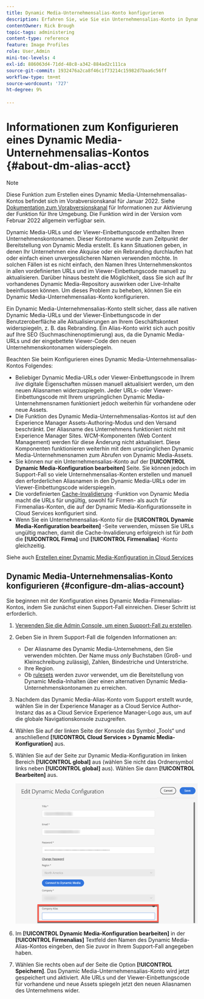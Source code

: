 ```yaml
---
title: Dynamic Media-Unternehmensalias-Konto konfigurieren
description: Erfahren Sie, wie Sie ein Unternehmensalias-Konto in Dynamic Media konfigurieren.
contentOwner: Rick Brough
topic-tags: administering
content-type: reference
feature: Image Profiles
role: User,Admin
mini-toc-levels: 4
exl-id: 886063d4-71dd-48c8-a342-884ad2c111ca
source-git-commit: 1932476a2ca8f46c1f73214c15982d7baa6c56ff
workflow-type: tm+mt
source-wordcount: '727'
ht-degree: 9%

---
```


# Informationen zum Konfigurieren eines Dynamic Media-Unternehmensalias-Kontos {#about-dm-alias-acct}

<!-- hide: yes
hidefromtoc: yes -->

>[!NOTE]
>
>Diese Funktion zum Erstellen eines Dynamic Media-Unternehmensalias-Kontos befindet sich im Vorabversionskanal für Januar 2022. Siehe [Dokumentation zum Vorabversionskanal](https://experienceleague.adobe.com/docs/experience-manager-cloud-service/content/release-notes/prerelease.html?lang=en#enable-prerelease) für Informationen zur Aktivierung der Funktion für Ihre Umgebung. Die Funktion wird in der Version vom Februar 2022 allgemein verfügbar sein.

Dynamic Media-URLs und der Viewer-Einbettungscode enthalten Ihren Unternehmenskontonamen. Dieser Kontoname wurde zum Zeitpunkt der Bereitstellung von Dynamic Media erstellt. Es kann Situationen geben, in denen Ihr Unternehmen eine Akquise oder ein Rebranding durchlaufen hat oder einfach einen unvergesslicheren Namen verwenden möchte. In solchen Fällen ist es nicht einfach, den Namen Ihres Unternehmenskontos in allen vordefinierten URLs und im Viewer-Einbettungscode manuell zu aktualisieren. Darüber hinaus besteht die Möglichkeit, dass Sie sich auf Ihr vorhandenes Dynamic Media-Repository auswirken oder Live-Inhalte beeinflussen können. Um dieses Problem zu beheben, können Sie ein Dynamic Media-Unternehmensalias-Konto konfigurieren.

Ein Dynamic Media-Unternehmensalias-Konto stellt sicher, dass alle nativen Dynamic Media-URLs und der Viewer-Einbettungscode in der Benutzeroberfläche alle Aktualisierungen an Ihrem Geschäftskontext widerspiegeln, z. B. das Rebranding. Ein Alias-Konto wirkt sich auch positiv auf Ihre SEO (Suchmaschinenoptimierung) aus, da die Dynamic Media-URLs und der eingebettete Viewer-Code den neuen Unternehmenskontonamen widerspiegeln.

Beachten Sie beim Konfigurieren eines Dynamic Media-Unternehmensalias-Kontos Folgendes:

* Beliebiger Dynamic Media-URLs oder Viewer-Einbettungscode in Ihrem *live* digitale Eigenschaften müssen manuell aktualisiert werden, um den neuen Aliasnamen widerzuspiegeln. Jeder URLs- oder Viewer-Einbettungscode mit Ihrem ursprünglichen Dynamic Media-Unternehmensnamen funktioniert jedoch weiterhin für vorhandene oder neue Assets.
* Die Funktion des Dynamic Media-Unternehmensalias-Kontos ist auf den Experience Manager Assets-Authoring-Modus und den Versand beschränkt. Der Aliasname des Unternehmens funktioniert nicht mit Experience Manager Sites. WCM-Komponenten (Web Content Management) werden für diese Änderung nicht aktualisiert. Diese Komponenten funktionieren weiterhin mit dem ursprünglichen Dynamic Media-Unternehmensnamen zum Abrufen von Dynamic Media-Assets.
* Sie können nur ein Unternehmensalias-Konto auf der **[!UICONTROL Dynamic Media-Konfiguration bearbeiten]** Seite. Sie können jedoch im Support-Fall so viele Unternehmensalias-Konten erstellen und manuell den erforderlichen Aliasnamen in den Dynamic Media-URLs oder im Viewer-Einbettungscode widerspiegeln.
* Die vordefinierten [Cache-Invalidierung](/help/assets/dynamic-media/invalidate-cdn-cache-dynamic-media.md) -Funktion von Dynamic Media macht die URLs für ungültig, sowohl für Firmen- als auch für Firmenalias-Konten, die auf der Dynamic Media-Konfigurationsseite in Cloud Services konfiguriert sind.
* Wenn Sie ein Unternehmensalias-Konto für die **[!UICONTROL Dynamic Media-Konfiguration bearbeiten]** -Seite verwenden, müssen Sie URLs ungültig machen, damit die Cache-Invalidierung erfolgreich ist für *both* die **[!UICONTROL Firma]** und **[!UICONTROL Firmenalias]** -Konto gleichzeitig.

Siehe auch [Erstellen einer Dynamic Media-Konfiguration in Cloud Services](/help/assets/dynamic-media/config-dm.md#configuring-dynamic-media-cloud-services)

## Dynamic Media-Unternehmensalias-Konto konfigurieren {#configure-dm-alias-account}

Sie beginnen mit der Konfiguration eines Dynamic Media-Firmenalias-Kontos, indem Sie zunächst einen Support-Fall einreichen. Dieser Schritt ist erforderlich.

1. [Verwenden Sie die Admin Console, um einen Support-Fall zu erstellen](https://helpx.adobe.com/de/enterprise/using/support-for-experience-cloud.html).
1. Geben Sie in Ihrem Support-Fall die folgenden Informationen an:

   * Der Aliasname des Dynamic Media-Unternehmens, den Sie verwenden möchten. Der Name muss *only* Buchstaben (Groß- und Kleinschreibung zulässig), Zahlen, Bindestriche und Unterstriche.
   * Ihre Region.
   * Ob [rulesets](/help/assets/dynamic-media/using-rulesets-to-transform-urls.md) werden zuvor verwendet, um die Bereitstellung von Dynamic Media-Inhalten über einen alternativen Dynamic Media-Unternehmenskontonamen zu erreichen.

1. Nachdem das Dynamic Media-Alias-Konto vom Support erstellt wurde, wählen Sie in der Experience Manager as a Cloud Service Author-Instanz das as a Cloud Service Experience Manager-Logo aus, um auf die globale Navigationskonsole zuzugreifen.
1. Wählen Sie auf der linken Seite der Konsole das Symbol „Tools“ und anschließend **[!UICONTROL Cloud Services > Dynamic Media-Konfiguration]** aus.
1. Wählen Sie auf der Seite zur Dynamic Media-Konfiguration im linken Bereich **[!UICONTROL global]** aus (wählen Sie nicht das Ordnersymbol links neben **[!UICONTROL global]** aus). Wählen Sie dann **[!UICONTROL Bearbeiten]** aus.

   ![Textfeld &quot;Dynamic Media-Unternehmensalias&quot;](/help/assets/assets-dm/dm-company-alias.png)

1. Im **[!UICONTROL Dynamic Media-Konfiguration bearbeiten]** in der **[!UICONTROL Firmenalias]** Textfeld den Namen des Dynamic Media-Alias-Kontos eingeben, den Sie zuvor in Ihrem Support-Fall angegeben haben.
1. Wählen Sie rechts oben auf der Seite die Option **[!UICONTROL Speichern]**.
Das Dynamic Media-Unternehmensalias-Konto wird jetzt gespeichert und aktiviert. Alle URLs und der Viewer-Einbettungscode für vorhandene und neue Assets spiegeln jetzt den neuen Aliasnamen des Unternehmens wider.